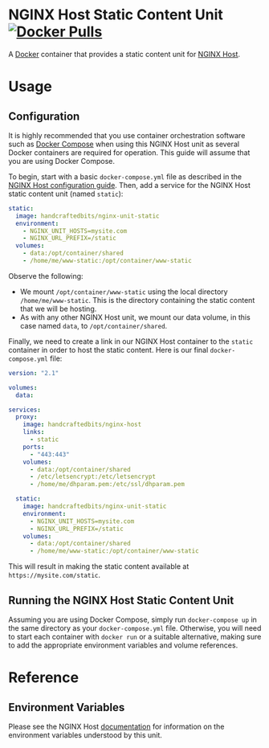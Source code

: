 # NGINX Host Static Content Unit [![Docker Pulls](https://img.shields.io/docker/pulls/handcraftedbits/nginx-unit-static.svg?maxAge=2592000)](https://hub.docker.com/r/handcraftedbits/nginx-unit-static)

A [Docker](https://www.docker.com) container that provides a static content unit for
[NGINX Host](https://github.com/handcraftedbits/docker-nginx-host).

# Usage

## Configuration

It is highly recommended that you use container orchestration software such as
[Docker Compose](https://www.docker.com/products/docker-compose) when using this NGINX Host unit as several Docker
containers are required for operation.  This guide will assume that you are using Docker Compose.

To begin, start with a basic `docker-compose.yml` file as described in the
[NGINX Host configuration guide](https://github.com/handcraftedbits/docker-nginx-host#configuration).  Then, add a
service for the NGINX Host static content unit (named `static`):

```yaml
static:
  image: handcraftedbits/nginx-unit-static
  environment:
    - NGINX_UNIT_HOSTS=mysite.com
    - NGINX_URL_PREFIX=/static
  volumes:
    - data:/opt/container/shared
    - /home/me/www-static:/opt/container/www-static
```

Observe the following:

* We mount `/opt/container/www-static` using the local directory `/home/me/www-static`.  This is the directory
  containing the static content that we will be hosting.
* As with any other NGINX Host unit, we mount our data volume, in this case named `data`, to `/opt/container/shared`.

Finally, we need to create a link in our NGINX Host container to the `static` container in order to host the static
content.  Here is our final `docker-compose.yml` file:

```yaml
version: "2.1"

volumes:
  data:

services:
  proxy:
    image: handcraftedbits/nginx-host
    links:
      - static
    ports:
      - "443:443"
    volumes:
      - data:/opt/container/shared
      - /etc/letsencrypt:/etc/letsencrypt
      - /home/me/dhparam.pem:/etc/ssl/dhparam.pem

  static:
    image: handcraftedbits/nginx-unit-static
    environment:
      - NGINX_UNIT_HOSTS=mysite.com
      - NGINX_URL_PREFIX=/static
    volumes:
      - data:/opt/container/shared
      - /home/me/www-static:/opt/container/www-static
```

This will result in making the static content available at `https://mysite.com/static`.

## Running the NGINX Host Static Content Unit

Assuming you are using Docker Compose, simply run `docker-compose up` in the same directory as your
`docker-compose.yml` file.  Otherwise, you will need to start each container with `docker run` or a suitable
alternative, making sure to add the appropriate environment variables and volume references.

# Reference

## Environment Variables

Please see the NGINX Host [documentation](https://github.com/handcraftedbits/docker-nginx-host#units) for information
on the environment variables understood by this unit.
